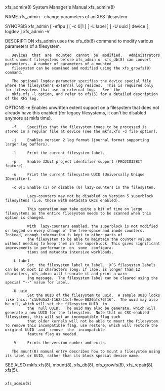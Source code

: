 xfs_admin(8)                                                                        System Manager's Manual                                                                        xfs_admin(8)

NAME
       xfs_admin - change parameters of an XFS filesystem

SYNOPSIS
       xfs_admin [ -eflpu ] [ -c 0|1 ] [ -L label ] [ -U uuid ] device [ logdev ]
       xfs_admin -V

DESCRIPTION
       xfs_admin uses the xfs_db(8) command to modify various parameters of a filesystem.

       Devices  that  are  mounted  cannot  be  modified.   Administrators  must unmount filesystems before xfs_admin or xfs_db(8) can convert parameters.  A number of parameters of a mounted
       filesystem can be examined and modified using the xfs_growfs(8) command.

       The optional logdev parameter specifies the device special file where the filesystem's external log resides.  This is required only for filesystems that use an external log.   See  the
       mkfs.xfs -l option, and refer to xfs(5) for a detailed description of the XFS log.

OPTIONS
       -e     Enables unwritten extent support on a filesystem that does not already have this enabled (for legacy filesystems, it can't be disabled anymore at mkfs time).

       -f     Specifies that the filesystem image to be processed is stored in a regular file at device (see the mkfs.xfs -d file option).

       -j     Enables version 2 log format (journal format supporting larger log buffers).

       -l     Print the current filesystem label.

       -p     Enable 32bit project identifier support (PROJID32BIT feature).

       -u     Print the current filesystem UUID (Universally Unique IDentifier).

       -c 0|1 Enable (1) or disable (0) lazy-counters in the filesystem.

              Lazy-counters may not be disabled on Version 5 superblock filesystems (i.e. those with metadata CRCs enabled).

              This operation may take quite a bit of time on large filesystems as the entire filesystem needs to be scanned when this option is changed.

              With  lazy-counters enabled, the superblock is not modified or logged on every change of the free-space and inode counters. Instead, enough information is kept in other parts of
              the filesystem to be able to maintain the counter values without needing to keep them in the superblock. This gives significant improvements in performance  on  some  configura‐
              tions and metadata intensive workloads.

       -L label
              Set  the filesystem label to label.  XFS filesystem labels can be at most 12 characters long; if label is longer than 12 characters, xfs_admin will truncate it and print a warn‐
              ing message.  The filesystem label can be cleared using the special "--" value for label.

       -U uuid
              Set the UUID of the filesystem to uuid.  A sample UUID looks like this: "c1b9d5a2-f162-11cf-9ece-0020afc76f16".  The uuid may also be nil, which will set the filesystem UUID  to
              the  null UUID.  The uuid may also be generate, which will generate a new UUID for the filesystem.  Note that on CRC-enabled filesystems, this will set an incompatible flag such
              that older kernels will not be able to mount the filesystem.  To remove this incompatible flag, use restore, which will restore the original UUID  and  remove  the  incompatible
              feature flag as needed.

       -V     Prints the version number and exits.

       The mount(8) manual entry describes how to mount a filesystem using its label or UUID, rather than its block special device name.

SEE ALSO
       mkfs.xfs(8), mount(8), xfs_db(8), xfs_growfs(8), xfs_repair(8), xfs(5).

                                                                                                                                                                                   xfs_admin(8)
